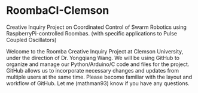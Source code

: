 # RoombaCI-Clemson
Creative Inquiry Project on Coordinated Control of Swarm Robotics using RaspberryPi-controlled Roombas.
    (with specific applications to Pulse Coupled Oscillators)

Welcome to the Roomba Creative Inquiry Project at Clemson University, under the direction of Dr. Yongqiang Wang.
We will be using GitHub to organize and manage our Python/Arduino/C code and files for the project.
GitHub allows us to incorporate necessary changes and updates from multiple users at the same time.
Please become familiar with the layout and workflow of GitHub. Let me (mathman93) know if you have any questions.
